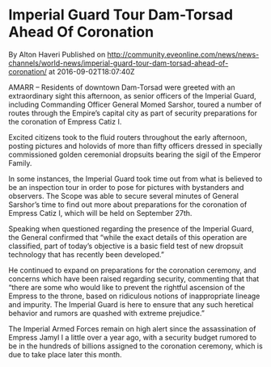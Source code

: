 # Imperial Guard Tour Dam-Torsad Ahead Of Coronation
By Alton Haveri
Published on http://community.eveonline.com/news/news-channels/world-news/imperial-guard-tour-dam-torsad-ahead-of-coronation/ at 2016-09-02T18:07:40Z

AMARR – Residents of downtown Dam-Torsad were greeted with an extraordinary sight this afternoon, as senior officers of the Imperial Guard, including Commanding Officer General Momed Sarshor, toured a number of routes through the Empire’s capital city as part of security preparations for the coronation of Empress Catiz I.

Excited citizens took to the fluid routers throughout the early afternoon, posting pictures and holovids of more than fifty officers dressed in specially commissioned golden ceremonial dropsuits bearing the sigil of the Emperor Family.

In some instances, the Imperial Guard took time out from what is believed to be an inspection tour in order to pose for pictures with bystanders and observers. The Scope was able to secure several minutes of General Sarshor’s time to find out more about preparations for the coronation of Empress Catiz I, which will be held on September 27th.

Speaking when questioned regarding the presence of the Imperial Guard, the General confirmed that “while the exact details of this operation are classified, part of today’s objective is a basic field test of new dropsuit technology that has recently been developed.”

He continued to expand on preparations for the coronation ceremony, and concerns which have been raised regarding security, commenting that that “there are some who would like to prevent the rightful ascension of the Empress to the throne, based on ridiculous notions of inappropriate lineage and impurity. The Imperial Guard is here to ensure that any such heretical behavior and rumors are quashed with extreme prejudice.”

The Imperial Armed Forces remain on high alert since the assassination of Empress Jamyl I a little over a year ago, with a security budget rumored to be in the hundreds of billions assigned to the coronation ceremony, which is due to take place later this month.

